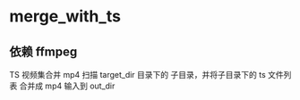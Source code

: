 # merge_with_ts
## 依赖 ffmpeg

TS 视频集合并 mp4
扫描 target_dir 目录下的 子目录，并将子目录下的 ts 文件列表 合并成 mp4 输入到 out_dir
